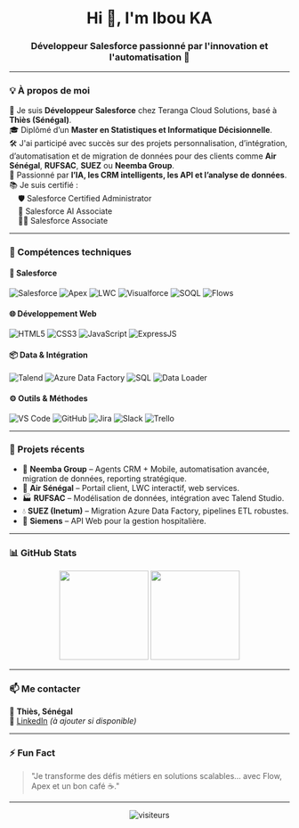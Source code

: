 <!-- BANNIÈRE -->
<h1 align="center">Hi 👋, I'm Ibou KA</h1>
<h3 align="center">Développeur Salesforce passionné par l'innovation et l'automatisation 🚀</h3>

---

### 💡 À propos de moi

🎯 Je suis **Développeur Salesforce** chez Teranga Cloud Solutions, basé à **Thiès (Sénégal)**.  
🎓 Diplômé d’un **Master en Statistiques et Informatique Décisionnelle**.  
🛠️ J'ai participé avec succès sur des projets personnalisation, d’intégration, d’automatisation et de migration de données pour des clients comme **Air Sénégal**, **RUFSAC**, **SUEZ** ou **Neemba Group**.  
🤖 Passionné par **l’IA, les CRM intelligents, les API et l’analyse de données**.  
📚 Je suis certifié :  
&nbsp;&nbsp;&nbsp;&nbsp;🛡️ Salesforce Certified Administrator  
&nbsp;&nbsp;&nbsp;&nbsp;🧠 Salesforce AI Associate  
&nbsp;&nbsp;&nbsp;&nbsp;👨‍💻 Salesforce Associate

---

### 🧰 Compétences techniques

#### 🔷 Salesforce
![Salesforce](https://img.shields.io/badge/Salesforce-00A1E0?style=for-the-badge&logo=salesforce&logoColor=white)
![Apex](https://img.shields.io/badge/Apex-FF7675?style=for-the-badge)
![LWC](https://img.shields.io/badge/LWC-007ACC?style=for-the-badge)
![Visualforce](https://img.shields.io/badge/Visualforce-blue?style=for-the-badge)
![SOQL](https://img.shields.io/badge/SOQL-3776AB?style=for-the-badge)
![Flows](https://img.shields.io/badge/Salesforce%20Flow-F4C430?style=for-the-badge)

#### 🌐 Développement Web
![HTML5](https://img.shields.io/badge/HTML5-E34F26?style=for-the-badge&logo=html5&logoColor=white)
![CSS3](https://img.shields.io/badge/CSS3-1572B6?style=for-the-badge&logo=css3&logoColor=white)
![JavaScript](https://img.shields.io/badge/JavaScript-F0DB4F?style=for-the-badge&logo=javascript&logoColor=black)
![ExpressJS](https://img.shields.io/badge/Express.js-404D59?style=for-the-badge)

#### 📦 Data & Intégration
![Talend](https://img.shields.io/badge/Talend-FF6C37?style=for-the-badge)
![Azure Data Factory](https://img.shields.io/badge/Azure%20Data%20Factory-0078D4?style=for-the-badge&logo=azuredatafactory&logoColor=white)
![SQL](https://img.shields.io/badge/SQL-4479A1?style=for-the-badge)
![Data Loader](https://img.shields.io/badge/Data%20Loader-003366?style=for-the-badge)

#### ⚙️ Outils & Méthodes
![VS Code](https://img.shields.io/badge/VSCode-007ACC?style=for-the-badge)
![GitHub](https://img.shields.io/badge/GitHub-181717?style=for-the-badge)
![Jira](https://img.shields.io/badge/Jira-0052CC?style=for-the-badge)
![Slack](https://img.shields.io/badge/Slack-4A154B?style=for-the-badge)
![Trello](https://img.shields.io/badge/Trello-0052CC?style=for-the-badge)

---

### 🚀 Projets récents

- 🧠 **Neemba Group** – Agents CRM + Mobile, automatisation avancée, migration de données, reporting stratégique.
- 🛫 **Air Sénégal** – Portail client, LWC interactif, web services.
- 🏭 **RUFSAC** – Modélisation de données, intégration avec Talend Studio.
- 💧 **SUEZ (Inetum)** – Migration Azure Data Factory, pipelines ETL robustes.
- 🏥 **Siemens** – API Web pour la gestion hospitalière.

---

### 📊 GitHub Stats

<p align="center">
  <img src="https://github-readme-stats.vercel.app/api?username=IbouKa&show_icons=true&theme=github_dark" height="160" />
  <img src="https://github-readme-stats.vercel.app/api/top-langs/?username=IbouKa&layout=compact&theme=github_dark" height="160"/>
</p>

---

### 📫 Me contacter

📍 **Thiès, Sénégal**  
🔗 [LinkedIn](https://linkedin.com/in/ibouka) *(à ajouter si disponible)*

---

### ⚡ Fun Fact

> "Je transforme des défis métiers en solutions scalables… avec Flow, Apex et un bon café ☕."

---

<!-- Badges Footer -->
<p align="center">
  <img src="https://visitor-badge.laobi.icu/badge?page_id=ibouka" alt="visiteurs" />
</p>
